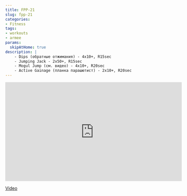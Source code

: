 ```yaml
---
title: FPP-21
slug: fpp-21
categories:
- Fitness
tags:
- workouts
- armee
params:
  skipAtHome: true
description: |
    - Dips (обратные отжимания) - 4x10+, R15sec
    - Jumping Jack - 2x50+, R15sec
    - Mogul Jump (см. видео) - 4x10+, R20sec
    - Active Gainage (планка парашютист) - 2x10+, R20sec
---
```

<iframe width="560" height="315" src="https://www.youtube.com/embed/fM2HEiwQ2o8?si=O7RVN5RHp2R5yzn4" title="YouTube video player" frameborder="0" allow="accelerometer; autoplay; clipboard-write; encrypted-media; gyroscope; picture-in-picture; web-share" allowfullscreen></iframe>

[Video](https://youtu.be/fM2HEiwQ2o8?si=O7RVN5RHp2R5yzn4)

